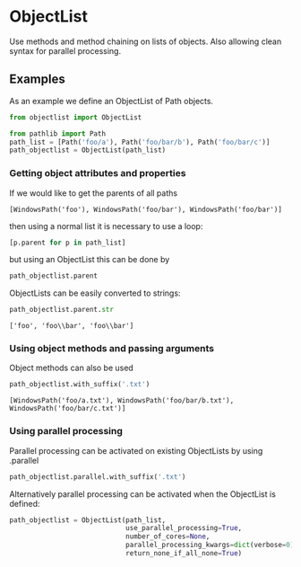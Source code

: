 # ObjectList

Use methods and method chaining on lists of objects.
Also allowing clean syntax for parallel processing.


## Examples

As an example we define an ObjectList of Path objects.

```python
from objectlist import ObjectList

from pathlib import Path
path_list = [Path('foo/a'), Path('foo/bar/b'), Path('foo/bar/c')]
path_objectlist = ObjectList(path_list)
```

### Getting object attributes and properties
If we would like to get the parents of all paths 

```plaintext
[WindowsPath('foo'), WindowsPath('foo/bar'), WindowsPath('foo/bar')]
```
then using a normal list it is necessary to use a loop:

```python
[p.parent for p in path_list]
```

but using an ObjectList this can be done by
```python
path_objectlist.parent
```

ObjectLists can be easily converted to strings:
```python
path_objectlist.parent.str
```

```plaintext
['foo', 'foo\\bar', 'foo\\bar']
```

### Using object methods and passing arguments
Object methods can also be used

```python
path_objectlist.with_suffix('.txt')
```
```plaintext
[WindowsPath('foo/a.txt'), WindowsPath('foo/bar/b.txt'), WindowsPath('foo/bar/c.txt')]
```

### Using parallel processing

Parallel processing can be activated on existing ObjectLists by using .parallel 

```python
path_objectlist.parallel.with_suffix('.txt')
```

Alternatively parallel processing can be activated when the ObjectList is defined: 

```python
path_objectlist = ObjectList(path_list, 
                             use_parallel_processing=True, 
                             number_of_cores=None,
                             parallel_processing_kwargs=dict(verbose=0), 
                             return_none_if_all_none=True)
```
